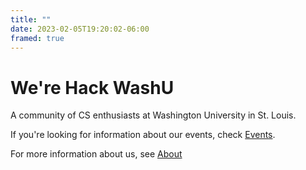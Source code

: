 ```yaml
---
title: ""
date: 2023-02-05T19:20:02-06:00
framed: true
---
```

# We're Hack WashU

A community of CS enthusiasts at Washington University in St. Louis.

If you're looking for information about our events, check [Events](/events).

For more information about us, see [About](/about)

